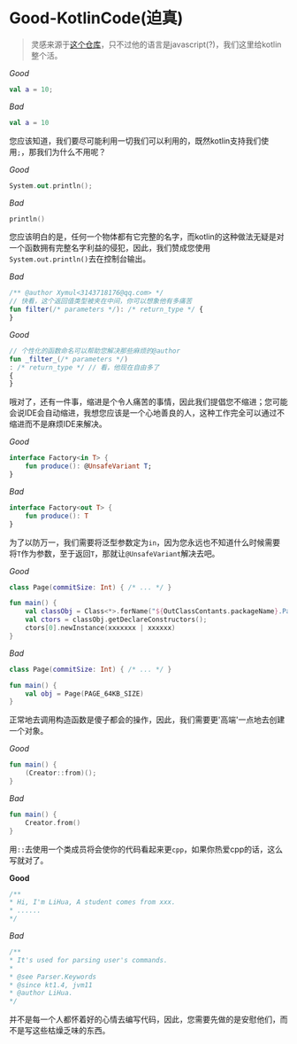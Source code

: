 # Good-KotlinCode(迫真)
> 灵感来源于[这个仓库](https://github.com/trekhleb/state-of-the-art-shitcode)，只不过他的语言是javascript(?)，我们这里给kotlin整个活。

*Good*
```kotlin
val a = 10;
```

*Bad*
```kotlin
val a = 10
```

您应该知道，我们要尽可能利用一切我们可以利用的，既然kotlin支持我们使用`;`，那我们为什么不用呢？

*Good*
```kotlin
System.out.println();
```

*Bad*
```kotlin
println()
```

您应该明白的是，任何一个物体都有它完整的名字，而kotlin的这种做法无疑是对一个函数拥有完整名字利益的侵犯，因此，我们赞成您使用`System.out.println()`去在控制台输出。

*Bad*
```kotlin
/** @author Xymul<3143718176@qq.com> */
// 快看，这个返回值类型被夹在中间，你可以想象他有多痛苦
fun filter(/* parameters */): /* return_type */ {
}
```

*Good*
```kotlin
// 个性化的函数命名可以帮助您解决那些麻烦的@author
fun _filter_(/* parameters */)
: /* return_type */ // 看，他现在自由多了
{
}
```

哦对了，还有一件事，缩进是个令人痛苦的事情，因此我们提倡您不缩进；您可能会说IDE会自动缩进，我想您应该是一个心地善良的人，这种工作完全可以通过不缩进而不是麻烦IDE来解决。

*Good*
```kotlin
interface Factory<in T> {
    fun produce(): @UnsafeVariant T;
}
```

*Bad*
```kotlin
interface Factory<out T> {
    fun produce(): T
}
```

为了以防万一，我们需要将泛型参数定为`in`，因为您永远也不知道什么时候需要将`T`作为参数，至于返回`T`，那就让`@UnsafeVariant`解决去吧。

*Good*
```kotlin
class Page(commitSize: Int) { /* ... */ }

fun main() {
    val classObj = Class<*>.forName("${OutClassContants.packageName}.Page");
    val ctors = classObj.getDeclareConstructors();
    ctors[0].newInstance(xxxxxxx | xxxxxx)
}
```

*Bad*
```kotlin
class Page(commitSize: Int) { /* ... */ }

fun main() {
    val obj = Page(PAGE_64KB_SIZE)
}
```

正常地去调用构造函数是傻子都会的操作，因此，我们需要更'高端'一点地去创建一个对象。

*Good*
```kotlin
fun main() {
    (Creator::from)();
}
```

*Bad*
```kotlin
fun main() {
    Creator.from()
}
```

用`::`去使用一个类成员将会使你的代码看起来更`cpp`，如果你热爱cpp的话，这么写就对了。

**Good**
```kotlin
/**
* Hi, I'm LiHua, A student comes from xxx.
* ......
*/
```

*Bad*
```kotlin
/**
* It's used for parsing user's commands.
* 
* @see Parser.Keywords
* @since kt1.4, jvm11
* @author LiHua.
*/
```

并不是每一个人都怀着好的心情去编写代码，因此，您需要先做的是安慰他们，而不是写这些枯燥乏味的东西。
